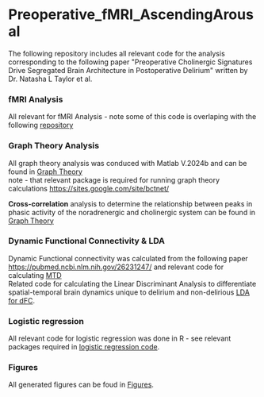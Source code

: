 # Preoperative_fMRI_AscendingArousal
The following repository includes all relevant code for the analysis corresponding to the following paper "Preoperative Cholinergic Signatures Drive Segregated Brain Architecture in Postoperative Delirium" written by Dr. Natasha L Taylor et al.

### fMRI Analysis

All relevant for fMRI Analysis - note some of this code is overlaping with the following [repository](https://github.com/NatashaLTaylor/Preoperative_fMRI_FunctionalNetworks/tree/main/FC_Analysis) <br>


### Graph Theory Analysis
All graph theory analysis was conduced with Matlab V.2024b and can be found in [Graph Theory](/GraphTheory/) <br>
note - that relevant package is required for running graph theory calculations https://sites.google.com/site/bctnet/ <br>

**Cross-correlation** analysis to determine the relationship between peaks in phasic activity of the noradrenergic and cholinergic system can be found in [Graph Theory](/GraphTheory/ASS_Cross_Corr.m)


### Dynamic Functional Connectivity & LDA
Dynamic Functional connectivity was calculated from the following paper https://pubmed.ncbi.nlm.nih.gov/26231247/ and relevant code for calculating [MTD](https://github.com/macshine/coupling)<br>
Related code for calculating the Linear Discriminant Analysis to differentiate spatial-temporal brain dynamics unique to delirium and non-delirious [LDA for dFC](/dFC_LDA/).

### Logistic regression
All relevant code for logistic regression was done in R - see relevant packages required in [logistic regression code](/LogisticRegressions/).

### Figures
All generated figures can be foud in [Figures](/Figures/).



